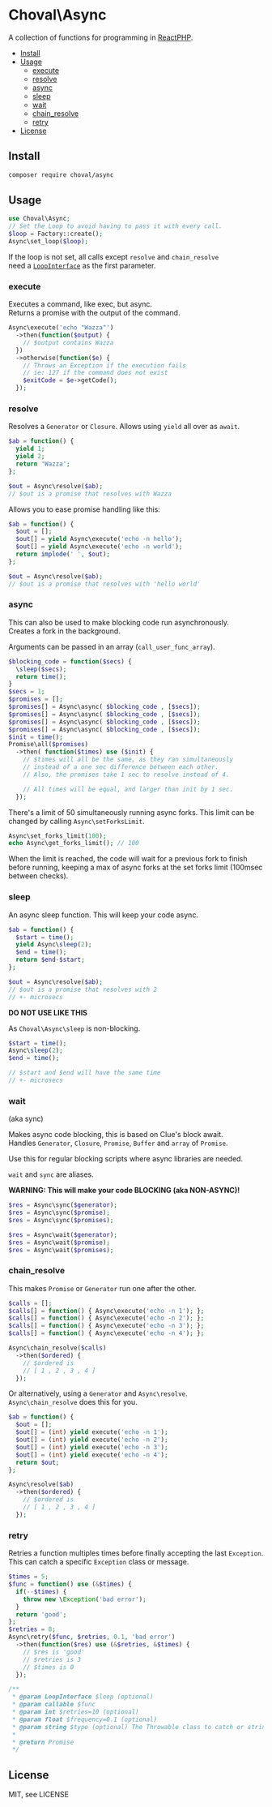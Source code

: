 # Choval\Async

A collection of functions for programming in [ReactPHP](https://reactphp.org).

* [Install](#install)
* [Usage](#usage)
  * [execute](#execute)
  * [resolve](#resolve)
  * [async](#async)
  * [sleep](#sleep)
  * [wait](#wait)
  * [chain_resolve](#chain_resolve)
  * [retry](#retry)
* [License](#license)

## Install

```sh
composer require choval/async
```

## Usage

```php
use Choval\Async;
// Set the Loop to avoid having to pass it with every call.
$loop = Factory::create();
Async\set_loop($loop);
```

If the loop is not set, all calls except `resolve` and `chain_resolve`  
need a [`LoopInterface`](https://github.com/reactphp/event-loop) as the first parameter.

### execute

Executes a command, like exec, but async.  
Returns a promise with the output of the command.

```php
Async\execute('echo "Wazza"')
  ->then(function($output) {
    // $output contains Wazza
  })
  ->otherwise(function($e) {
    // Throws an Exception if the execution fails
    // ie: 127 if the command does not exist
    $exitCode = $e->getCode();
  });
```


### resolve

Resolves a `Generator` or `Closure`. Allows using `yield` all over as `await`.

```php
$ab = function() {
  yield 1;
  yield 2;
  return 'Wazza';
};

$out = Async\resolve($ab);
// $out is a promise that resolves with Wazza
```

Allows you to ease promise handling like this:

```php
$ab = function() {
  $out = [];
  $out[] = yield Async\execute('echo -n hello');
  $out[] = yield Async\execute('echo -n world');
  return implode(' ', $out);
};

$out = Async\resolve($ab);
// $out is a promise that resolves with 'hello world'
```

### async

This can also be used to make blocking code run asynchronously.  
Creates a fork in the background.

Arguments can be passed in an array (`call_user_func_array`).


```php
$blocking_code = function($secs) {
  \sleep($secs);
  return time();
}
$secs = 1;
$promises = [];
$promises[] = Async\async( $blocking_code , [$secs]);
$promises[] = Async\async( $blocking_code , [$secs]);
$promises[] = Async\async( $blocking_code , [$secs]);
$promises[] = Async\async( $blocking_code , [$secs]);
$init = time();
Promise\all($promises)
  ->then( function($times) use ($init) {
    // $times will all be the same, as they ran simultaneously
    // instead of a one sec difference between each other.
    // Also, the promises take 1 sec to resolve instead of 4.

    // All times will be equal, and larger than init by 1 sec.
  });
```

There's a limit of 50 simultaneously running async forks.
This limit can be changed by calling `Async\setForksLimit`.

```php
Async\set_forks_limit(100);
echo Async\get_forks_limit(); // 100
```

When the limit is reached, the code will wait for a previous
fork to finish before running, keeping a max of async forks
at the set forks limit (100msec between checks).


### sleep

An async sleep function. This will keep your code async.

```php
$ab = function() {
  $start = time();
  yield Async\sleep(2);
  $end = time();
  return $end-$start;
};

$out = Async\resolve($ab);
// $out is a promise that resolves with 2
// +- microsecs
```

**DO NOT USE LIKE THIS**

As `Choval\Async\sleep` is non-blocking.

```php
$start = time();
Async\sleep(2);
$end = time();

// $start and $end will have the same time
// +- microsecs
```

### wait

(aka sync)

Makes async code blocking, this is based on Clue's block await.  
Handles `Generator`, `Closure`, `Promise`, `Buffer` and `array` of `Promise`.  

Use this for regular blocking scripts where async libraries are needed.

`wait` and `sync` are aliases.

**WARNING: This will make your code BLOCKING (aka NON-ASYNC)!**

```php
$res = Async\sync($generator);
$res = Async\sync($promise);
$res = Async\sync($promises);

$res = Async\wait($generator);
$res = Async\wait($promise);
$res = Async\wait($promises);
```


### chain\_resolve

This makes `Promise` or `Generator` run one after the other.  

```php
$calls = [];
$calls[] = function() { Async\execute('echo -n 1'); };
$calls[] = function() { Async\execute('echo -n 2'); };
$calls[] = function() { Async\execute('echo -n 3'); };
$calls[] = function() { Async\execute('echo -n 4'); };

Async\chain_resolve($calls)
  ->then($ordered) {
    // $ordered is
    // [ 1 , 2 , 3 , 4 ]
  });
```

Or alternatively, using a `Generator` and `Async\resolve`.  
`Async\chain_resolve` does this for you.

```php
$ab = function() {
  $out = [];
  $out[] = (int) yield execute('echo -n 1');
  $out[] = (int) yield execute('echo -n 2');
  $out[] = (int) yield execute('echo -n 3');
  $out[] = (int) yield execute('echo -n 4');
  return $out;
};

Async\resolve($ab)
  ->then($ordered) {
    // $ordered is 
    // [ 1 , 2 , 3 , 4 ]
  });
```

### retry

Retries a function multiples times before finally accepting the last `Exception`.  
This can catch a specific `Exception` class or message.

```php
$times = 5;
$func = function() use (&$times) {
  if(--$times) {
    throw new \Exception('bad error');
  }
  return 'good';
};
$retries = 8;
Async\retry($func, $retries, 0.1, 'bad error')
  ->then(function($res) use (&$retries, &$times) {
    // $res is 'good'
    // $retries is 3
    // $times is 0
  });
```

```php
/**
 * @param LoopInterface $loop (optional)
 * @param callable $func
 * @param int $retries=10 (optional)
 * @param float $frequency=0.1 (optional)
 * @param string $type (optional) The Throwable class to catch or string to match
 *
 * @return Promise
 */
```

## License

MIT, see LICENSE


